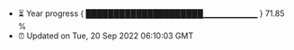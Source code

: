 - ⏳ Year progress { █████████████████████▁▁▁▁▁▁▁▁▁ } 71.85 %
- ⏰ Updated on Tue, 20 Sep 2022 06:10:03 GMT

